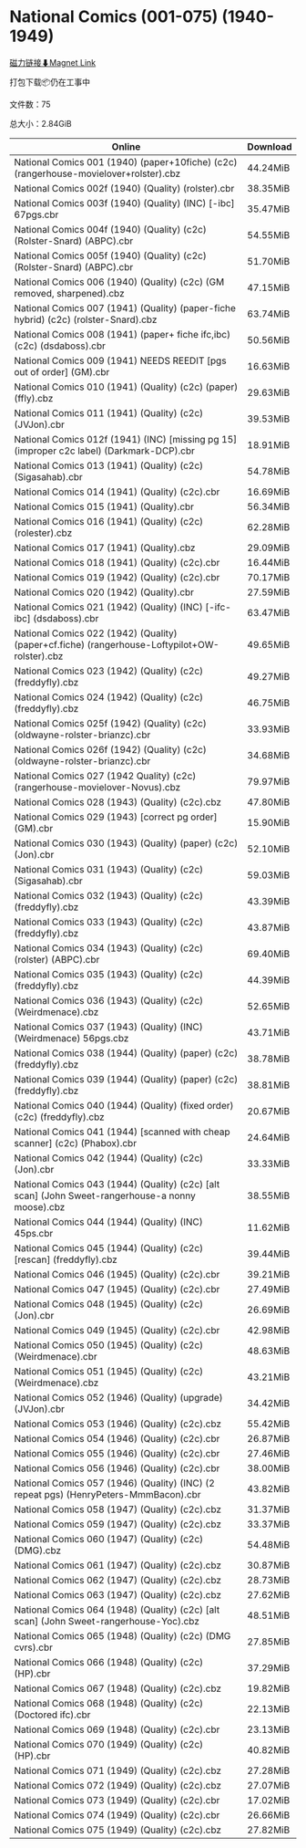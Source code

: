 # National Comics (001-075) (1940-1949)

[磁力链接⬇Magnet Link](magnet:?xt=urn:btih:f2c4c48f334eff31a03863fd4634bd97048ab75f&dn=National%20Comics%20%28001-075%29%20%281940-1949%29)

打包下载📦仍在工事中

文件数：75

总大小：2.84GiB

Online | Download
--- | ---
National Comics 001 (1940) (paper+10fiche) (c2c) (rangerhouse-movielover+rolster).cbz | 44.24MiB
National Comics 002f (1940) (Quality) (rolster).cbr | 38.35MiB
National Comics 003f (1940) (Quality) (INC) \[-ibc\] 67pgs.cbr | 35.47MiB
National Comics 004f (1940) (Quality) (c2c) (Rolster-Snard) (ABPC).cbr | 54.55MiB
National Comics 005f (1940) (Quality) (c2c) (Rolster-Snard) (ABPC).cbr | 51.70MiB
National Comics 006 (1940) (Quality) (c2c) (GM removed, sharpened).cbz | 47.15MiB
National Comics 007 (1941) (Quality) (paper-fiche hybrid) (c2c) (rolster-Snard).cbz | 63.74MiB
National Comics 008 (1941) (paper+ fiche ifc,ibc) (c2c) (dsdaboss).cbr | 50.56MiB
National Comics 009 (1941) NEEDS REEDIT \[pgs out of order\] (GM).cbr | 16.63MiB
National Comics 010 (1941) (Quality) (c2c) (paper) (ffly).cbz | 29.63MiB
National Comics 011 (1941) (Quality) (c2c) (JVJon).cbr | 39.53MiB
National Comics 012f (1941) (INC) \[missing pg 15\] (improper c2c label) (Darkmark-DCP).cbr | 18.91MiB
National Comics 013 (1941) (Quality) (c2c) (Sigasahab).cbr | 54.78MiB
National Comics 014 (1941) (Quality) (c2c).cbr | 16.69MiB
National Comics 015 (1941) (Quality).cbr | 56.34MiB
National Comics 016 (1941) (Quality) (c2c) (rolester).cbz | 62.28MiB
National Comics 017 (1941) (Quality).cbz | 29.09MiB
National Comics 018 (1941) (Quality) (c2c).cbr | 16.44MiB
National Comics 019 (1942) (Quality) (c2c).cbr | 70.17MiB
National Comics 020 (1942) (Quality).cbr | 27.59MiB
National Comics 021 (1942) (Quality) (INC) \[-ifc-ibc\] (dsdaboss).cbr | 63.47MiB
National Comics 022 (1942) (Quality) (paper+cf.fiche) (rangerhouse-Loftypilot+OW-rolster).cbz | 49.65MiB
National Comics 023 (1942) (Quality) (c2c) (freddyfly).cbz | 49.27MiB
National Comics 024 (1942) (Quality) (c2c) (freddyfly).cbz | 46.75MiB
National Comics 025f (1942) (Quality) (c2c) (oldwayne-rolster-brianzc).cbr | 33.93MiB
National Comics 026f (1942) (Quality) (c2c) (oldwayne-rolster-brianzc).cbr | 34.68MiB
National Comics 027 (1942 Quality) (c2c) (rangerhouse-movielover-Novus).cbz | 79.97MiB
National Comics 028 (1943) (Quality) (c2c).cbz | 47.80MiB
National Comics 029 (1943) \[correct pg order\] (GM).cbr | 15.90MiB
National Comics 030 (1943) (Quality) (paper) (c2c) (Jon).cbr | 52.10MiB
National Comics 031 (1943) (Quality) (c2c) (Sigasahab).cbr | 59.03MiB
National Comics 032 (1943) (Quality) (c2c) (freddyfly).cbz | 43.39MiB
National Comics 033 (1943) (Quality) (c2c) (freddyfly).cbz | 43.87MiB
National Comics 034 (1943) (Quality) (c2c) (rolster) (ABPC).cbr | 69.40MiB
National Comics 035 (1943) (Quality) (c2c) (freddyfly).cbz | 44.39MiB
National Comics 036 (1943) (Quality) (c2c) (Weirdmenace).cbz | 52.65MiB
National Comics 037 (1943) (Quality) (INC) (Weirdmenace) 56pgs.cbz | 43.71MiB
National Comics 038 (1944) (Quality) (paper) (c2c) (freddyfly).cbz | 38.78MiB
National Comics 039 (1944) (Quality) (paper) (c2c) (freddyfly).cbz | 38.81MiB
National Comics 040 (1944) (Quality) (fixed order) (c2c) (freddyfly).cbz | 20.67MiB
National Comics 041 (1944) \[scanned with cheap scanner\] (c2c) (Phabox).cbr | 24.64MiB
National Comics 042 (1944) (Quality) (c2c) (Jon).cbr | 33.33MiB
National Comics 043 (1944) (Quality) (c2c) \[alt scan\] (John Sweet-rangerhouse-a nonny moose).cbz | 38.55MiB
National Comics 044 (1944) (Quality) (INC) 45ps.cbr | 11.62MiB
National Comics 045 (1944) (Quality) (c2c) \[rescan\] (freddyfly).cbz | 39.44MiB
National Comics 046 (1945) (Quality) (c2c).cbr | 39.21MiB
National Comics 047 (1945) (Quality) (c2c).cbr | 27.49MiB
National Comics 048 (1945) (Quality) (c2c) (Jon).cbr | 26.69MiB
National Comics 049 (1945) (Quality) (c2c).cbr | 42.98MiB
National Comics 050 (1945) (Quality) (c2c) (Weirdmenace).cbr | 48.63MiB
National Comics 051 (1945) (Quality) (c2c) (Weirdmenace).cbz | 43.21MiB
National Comics 052 (1946) (Quality) (upgrade) (JVJon).cbr | 34.42MiB
National Comics 053 (1946) (Quality) (c2c).cbz | 55.42MiB
National Comics 054 (1946) (Quality) (c2c).cbr | 26.87MiB
National Comics 055 (1946) (Quality) (c2c).cbr | 27.46MiB
National Comics 056 (1946) (Quality) (c2c).cbr | 38.00MiB
National Comics 057 (1946) (Quality) (INC) (2 repeat pgs) (HenryPeters-MmmBacon).cbr | 43.82MiB
National Comics 058 (1947) (Quality) (c2c).cbz | 31.37MiB
National Comics 059 (1947) (Quality) (c2c).cbz | 33.37MiB
National Comics 060 (1947) (Quality) (c2c) (DMG).cbz | 54.48MiB
National Comics 061 (1947) (Quality) (c2c).cbz | 30.87MiB
National Comics 062 (1947) (Quality) (c2c).cbz | 28.73MiB
National Comics 063 (1947) (Quality) (c2c).cbz | 27.62MiB
National Comics 064 (1948) (Quality) (c2c) \[alt scan\] (John Sweet-rangerhouse-Yoc).cbz | 48.51MiB
National Comics 065 (1948) (Quality) (c2c) (DMG cvrs).cbr | 27.85MiB
National Comics 066 (1948) (Quality) (c2c) (HP).cbr | 37.29MiB
National Comics 067 (1948) (Quality) (c2c).cbz | 19.82MiB
National Comics 068 (1948) (Quality) (c2c) (Doctored ifc).cbr | 22.13MiB
National Comics 069 (1948) (Quality) (c2c).cbr | 23.13MiB
National Comics 070 (1949) (Quality) (c2c) (HP).cbr | 40.82MiB
National Comics 071 (1949) (Quality) (c2c).cbz | 27.28MiB
National Comics 072 (1949) (Quality) (c2c).cbz | 27.07MiB
National Comics 073 (1949) (Quality) (c2c).cbr | 17.02MiB
National Comics 074 (1949) (Quality) (c2c).cbr | 26.66MiB
National Comics 075 (1949) (Quality) (c2c).cbz | 27.82MiB